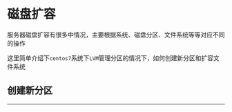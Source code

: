 # 磁盘扩容

服务器磁盘扩容有很多中情况，主要根据系统、磁盘分区、文件系统等等对应不同的操作

这里简单介绍下`centos7`系统下`LVM`管理分区的情况下，如何创建新分区和扩容文件系统

## 创建新分区





----
